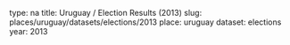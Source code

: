 type: na
title: Uruguay / Election Results (2013)
slug: places/uruguay/datasets/elections/2013
place: uruguay
dataset: elections
year: 2013
